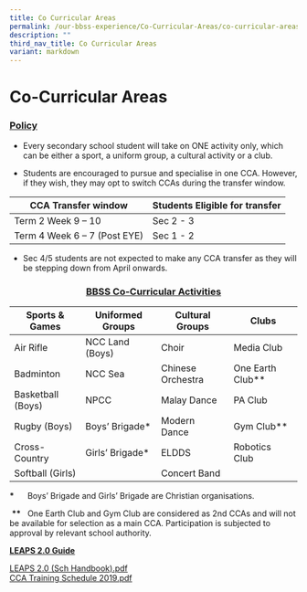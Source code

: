 ```yaml
---
title: Co Curricular Areas
permalink: /our-bbss-experience/Co-Curricular-Areas/co-curricular-areas/
description: ""
third_nav_title: Co Curricular Areas
variant: markdown
---
```

# Co-Curricular Areas

### <u>Policy</u>


*   Every secondary school student will take on ONE activity only, which can be either a sport, a uniform group, a cultural activity or a club.

*   Students are encouraged to pursue and specialise in one CCA. However, if they wish, they may opt to switch CCAs during the transfer window.


| CCA Transfer window           | Students Eligible for transfer |
|-------------------------------|--------------------------------|
| Term 2 Week 9 – 10 | Sec 2 - 3                      |
| Term 4 Week 6 – 7 (Post EYE)  | Sec 1 - 2                      |

* Sec 4/5 students are not expected to make any CCA transfer as they will be stepping down from April onwards.

### <center><u>BBSS Co-Curricular Activities</u></center>

| Sports &amp; Games    | Uniformed Groups | Cultural Groups   | Clubs                |
|-------------------|------------------|-------------------|----------------------|
| Air Rifle         | NCC Land (Boys)  | Choir             | Media Club<br>       |
| Badminton         | NCC Sea          | Chinese Orchestra | One Earth Club**<br> |
| Basketball (Boys) | NPCC             | Malay Dance       | PA Club<br>          |
| Rugby (Boys)      | Boys’ Brigade*   | Modern Dance      | Gym Club**<br>       |
| Cross-Country     | Girls’ Brigade*  | ELDDS             | Robotics Club        |
| Softball (Girls)  |                  | Concert Band      |                      |

**\***&nbsp;&nbsp; &nbsp;&nbsp;&nbsp;Boys’ Brigade and Girls’ Brigade are Christian organisations.&nbsp;

&nbsp;**\*\***&nbsp;&nbsp;&nbsp;One Earth Club and Gym Club are considered as 2nd CCAs and will not be available for selection as a&nbsp;main CCA. Participation is subjected to approval by relevant school authority.
 
 <b><u>LEAPS 2.0 Guide</u></b>
 
 [LEAPS 2.0 (Sch Handbook).pdf](/files/Our%20bbss%20experience/LEAPS%202%20(Sch%20Handbook).pdf)   
[CCA Training Schedule 2019.pdf](/files/Our%20bbss%20experience/CCA%20Training%20Schedule%202019.pdf)